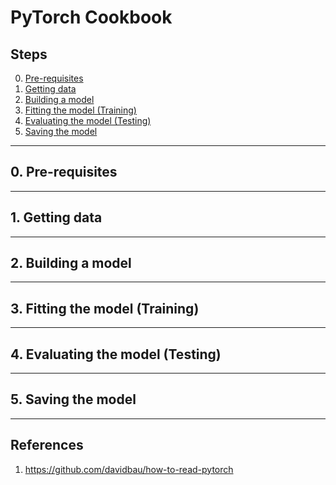 # PyTorch Cookbook

## Steps
0. [Pre-requisites](#pre)
1. [Getting data](#gd)
2. [Building a model](#bm)
3. [Fitting the model (Training)](#fm)
4. [Evaluating the model (Testing)](#em)
5. [Saving the model](#sm)

-------------------------
<a name="pre"></a>
## 0. Pre-requisites





-------------------------
<a name="gd"></a>
## 1.  Getting data



-------------------------
<a name="bm"></a>
## 2.  Building a model






-------------------------
<a name="fm"></a>
## 3. Fitting the model (Training)








-------------------------
<a name="em"></a>
## 4. Evaluating the model (Testing)









-------------------------
<a name="sm"></a>
## 5. Saving the model






-------------------------
## References
1. https://github.com/davidbau/how-to-read-pytorch
